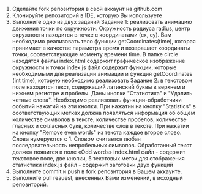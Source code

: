 1.	Сделайте fork репозитория в свой аккаунт на github.com
2.	Клонируйте репозиторий в IDE, которую Вы используете
3.	Выполните одно из двух заданий
Задание 1: реализовать анимацию движения точки по окружности. Окружность радиуса radius, центр окружности находится в точке с координатами (cx, cy).
Вам необходимо реализовать тело функции getCoordinates(time), которая принимает в качестве параметра время и возвращает координаты точки, соответствующие моменту времени time.
В папке circle находятся файлы
index.html содержит графическое изображение окружности и точки
index.js файл содержит функции, которые необходимыми для реализации анимации и функция getCoordinates (int time), которую необходимо реализовать
Задание 2: в текстовом поле находится текст, содержащий латинский буквы в верхнем и нижнем регистре и пробелы. Даны кнопки "Статистика" и "Удалить четные слова". Необходимо реализовать функции-обработчики событий нажатий на эти кнопки.
При нажатии на кнопку "Statistics" в соответствующих метках должна появляться информация об общем количестве символов в тексте, количестве пробелов, количестве гласных и согласных букв, количестве слов в тексте.
При нажатии на кнопку "Remove even words" из текста каждое второе слово. Слова нумеруются с 1. Словом считается любая последовательность непробельных символов. Обработанный текст должен появится в поле «Odd words»
index.html файл - содержит текстовое поле, две кнопки, 5 текстовых меток для отображения статистики
index.js файл - содержит заготовки двух функций
4.	Выполните commit и push в fork репозитория в Вашем аккаунте.
5.	Выполните pull reauest, внесенных Вами изменений, в исходный репозиторий.

